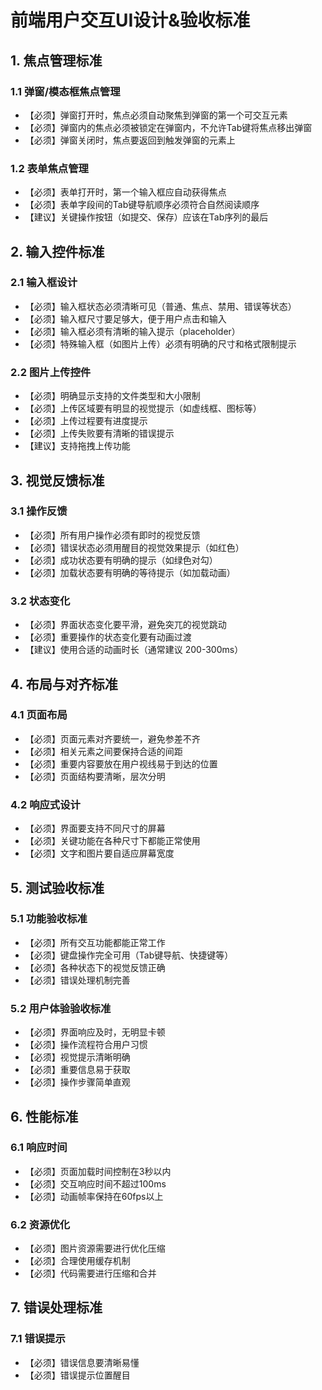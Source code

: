 # 前端用户交互UI设计&验收标准

## 1. 焦点管理标准

### 1.1 弹窗/模态框焦点管理

- 【必须】弹窗打开时，焦点必须自动聚焦到弹窗的第一个可交互元素
- 【必须】弹窗内的焦点必须被锁定在弹窗内，不允许Tab键将焦点移出弹窗
- 【必须】弹窗关闭时，焦点要返回到触发弹窗的元素上

### 1.2 表单焦点管理

- 【必须】表单打开时，第一个输入框应自动获得焦点
- 【必须】表单字段间的Tab键导航顺序必须符合自然阅读顺序
- 【建议】关键操作按钮（如提交、保存）应该在Tab序列的最后

## 2. 输入控件标准

### 2.1 输入框设计

- 【必须】输入框状态必须清晰可见（普通、焦点、禁用、错误等状态）
- 【必须】输入框尺寸要足够大，便于用户点击和输入
- 【必须】输入框必须有清晰的输入提示（placeholder）
- 【必须】特殊输入框（如图片上传）必须有明确的尺寸和格式限制提示

### 2.2 图片上传控件

- 【必须】明确显示支持的文件类型和大小限制
- 【必须】上传区域要有明显的视觉提示（如虚线框、图标等）
- 【必须】上传过程要有进度提示
- 【必须】上传失败要有清晰的错误提示
- 【建议】支持拖拽上传功能

## 3. 视觉反馈标准

### 3.1 操作反馈

- 【必须】所有用户操作必须有即时的视觉反馈
- 【必须】错误状态必须用醒目的视觉效果提示（如红色）
- 【必须】成功状态要有明确的提示（如绿色对勾）
- 【必须】加载状态要有明确的等待提示（如加载动画）

### 3.2 状态变化

- 【必须】界面状态变化要平滑，避免突兀的视觉跳动
- 【必须】重要操作的状态变化要有动画过渡
- 【建议】使用合适的动画时长（通常建议 200-300ms）

## 4. 布局与对齐标准

### 4.1 页面布局

- 【必须】页面元素对齐要统一，避免参差不齐
- 【必须】相关元素之间要保持合适的间距
- 【必须】重要内容要放在用户视线易于到达的位置
- 【必须】页面结构要清晰，层次分明

### 4.2 响应式设计

- 【必须】界面要支持不同尺寸的屏幕
- 【必须】关键功能在各种尺寸下都能正常使用
- 【必须】文字和图片要自适应屏幕宽度

## 5. 测试验收标准

### 5.1 功能验收标准

- 【必须】所有交互功能都能正常工作
- 【必须】键盘操作完全可用（Tab键导航、快捷键等）
- 【必须】各种状态下的视觉反馈正确
- 【必须】错误处理机制完善

### 5.2 用户体验验收标准

- 【必须】界面响应及时，无明显卡顿
- 【必须】操作流程符合用户习惯
- 【必须】视觉提示清晰明确
- 【必须】重要信息易于获取
- 【必须】操作步骤简单直观

## 6. 性能标准

### 6.1 响应时间

- 【必须】页面加载时间控制在3秒以内
- 【必须】交互响应时间不超过100ms
- 【必须】动画帧率保持在60fps以上

### 6.2 资源优化

- 【必须】图片资源需要进行优化压缩
- 【必须】合理使用缓存机制
- 【必须】代码需要进行压缩和合并

## 7. 错误处理标准

### 7.1 错误提示

- 【必须】错误信息要清晰易懂
- 【必须】错误提示位置醒目

